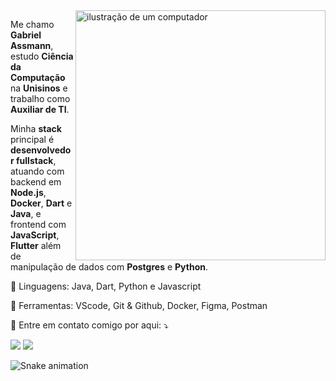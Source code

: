 <img src="https://raw.githubusercontent.com/MicaelliMedeiros/micaellimedeiros/master/image/computer-illustration.png" alt="ilustração de um computador" min-width="400px" max-width="400px" width="400px" align="right">

<p align="left">Me chamo <strong>Gabriel Assmann</strong>, estudo <strong>Ciência da Computação</strong> na <strong>Unisinos</strong> e trabalho como <strong>Auxiliar de TI</strong>.<br>

Minha <strong>stack</strong> principal é <strong>desenvolvedor fullstack</strong>, atuando com backend em <strong>Node.js</strong>, <strong>Docker</strong>, <strong>Dart</strong> e <strong>Java</strong>, e frontend com <strong>JavaScript</strong>, <strong>Flutter</strong> além de manipulação de dados com <strong>Postgres</strong> e <strong>Python</strong>.</p>

<p align="left">
  🦄 Linguagens: Java, Dart, Python e Javascript
</p>

<p align="left">
  💼 Ferramentas: VScode, Git & Github, Docker, Figma, Postman
</p>

<p align="left">
  💌 Entre em contato comigo por aqui: ⤵️
</p>

<p align="left">
  <a href = "mailto:gabiscg123@gmail.com"><img src="https://img.shields.io/badge/-Gmail-%23333?style=for-the-badge&logo=gmail&logoColor=white" target="_blank"></a>
  <a href="https://www.linkedin.com/in/gabriel-assmann-schafer-31ab48271/" target="_blank"><img src="https://img.shields.io/badge/-LinkedIn-%230077B5?style=for-the-badge&logo=linkedin&logoColor=white" target="_blank"></a> 
  </p>

![Snake animation](https://github.com/GabrielSchafer/GabrielSchafer)
